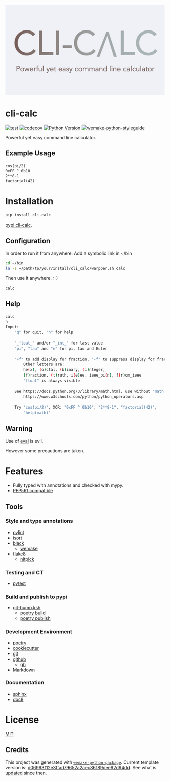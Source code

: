 ![](https://raw.githubusercontent.com/cruisen/cli-calc/4986df3abb3f1871d6669dec27d5e37aba0d11a3/assets/images/Cli-Calc.png)

# cli-calc

[![test](https://github.com/cruisen/cli-calc/actions/workflows/test.yml/badge.svg)](https://github.com/cruisen/cli-calc/actions/workflows/test.yml)
[![codecov](https://codecov.io/gh/cruisen/cli-calc/branch/main/graph/badge.svg?token=i9nYZL3MM3)](https://codecov.io/gh/cruisen/cli-calc)
[![Python Version](https://img.shields.io/pypi/pyversions/cli-calc.svg)](https://pypi.org/project/cli-calc/)
[![wemake-python-styleguide](https://img.shields.io/badge/style-wemake-000000.svg)](https://github.com/wemake-services/wemake-python-styleguide)

Powerful yet easy command line calculator.

## Example Usage

```
cos(pi/2)
0xFF ^ 0b10
2**8-1
factorial(42)
```

# Installation

```bash
pip install cli-calc
```

[pypi cli-calc](https://pypi.org/project/cli-calc/).

## Configuration

In order to run it from anywhere: Add a symbolic link in ~/bin

```bash
cd ~/bin
ln -s ~/path/to/your/install/cli_calc/warpper.sh calc
```

Then use it anywhere. :-)

```bash
calc
```

## Help

```bash
calc
h
Input:
    "q" for quit, "h" for help

    "_float_" and/or "_int_" for last value
    "pi", "tau" and "e" for pi, tau and Euler

    "+f" to add display for fraction, "-f" to suppress display for fraction
        Other letters are:
        he(x), (o)ctal, (b)inary, (i)nteger,
        (f)raction, (t)ruth, i(e)ee, ieee_bi(n), f(r)om_ieee
        "float" is always visible

    See https://docs.python.org/3/library/math.html, use without "math."
        https://www.w3schools.com/python/python_operators.asp

    Try "cos(pi/2)", XOR: "0xFF ^ 0b10", "2**8-1", "factorial(42)",
        "help(math)"
```

## Warning

Use of [eval](https://docs.python.org/3/library/functions.html#eval) is evil.

However some precautions are taken.


# Features

* Fully typed with annotations and checked with mypy.
* [PEP561 compatible](https://www.python.org/dev/peps/pep-0561/)

## Tools

### Style and type annotations
* [pylint](https://pylint.org/)
* [isort](https://pycqa.github.io/isort/)
* [black](https://black.readthedocs.io/en/stable/)
  * [wemake](https://wemake-python-stylegui.de/en/latest/)
* [flake8](https://flake8.pycqa.org/en/latest/)
  * [nitpick](https://nitpick.readthedocs.io/en/latest/)

### Testing and CT
* [pytest](https://docs.pytest.org/)

### Build and publish to pypi
* [git-bump.ksh](https://github.com/cruisen/cli-calc/blob/69430ce5e71bc2544390f36122a8d05756518199/dev-tools/git-bump.ksh)
  * [poetry build](https://python-poetry.org/docs/cli/#build)
  * [poetry publish](https://python-poetry.org/docs/cli/#publish)

### Development Environment
* [poetry](https://python-poetry.org/)
* [cookiecutter](https://cookiecutter.readthedocs.io/en/latest/README.html)
* [git](https://git-scm.com/)
* [github](https://github.com/)
  * [gh](https://github.com/cli/cli)
* [Markdown](https://www.markdownguide.org/basic-syntax/)

### Documentation
* [sphinx](https://www.sphinx-doc.org/en/master/)
* [doc8](https://github.com/pycqa/doc8)


# License

[MIT](https://github.com/cruisen/cli-calc/blob/master/LICENSE)


## Credits

This project was generated with [`wemake-python-package`](https://github.com/wemake-services/wemake-python-package). Current template version is: [d06993f12e3ffad79652a2aec86189dee92d94dd](https://github.com/wemake-services/wemake-python-package/tree/d06993f12e3ffad79652a2aec86189dee92d94dd). See what is [updated](https://github.com/wemake-services/wemake-python-package/compare/d06993f12e3ffad79652a2aec86189dee92d94dd...master) since then.

